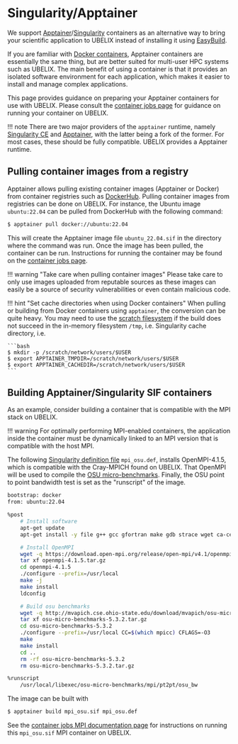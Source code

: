 # Singularity/Apptainer

[apptainer]: http://apptainer.org/docs/user/main/index.html
[conda-env]: https://conda.io/projects/conda/en/latest/user-guide/tasks/manage-environments.html#sharing-an-environment
[cotainr]: https://cotainr.readthedocs.io/en/stable/
[cotainr-conda-env]: https://cotainr.readthedocs.io/en/stable/user_guide/conda_env.html#conda-environments
[cotainr-usecases]: https://cotainr.readthedocs.io/en/stable/user_guide/index.html#use-cases
[dockerhub]: https://hub.docker.com/
[docker-wiki]: https://en.wikipedia.org/wiki/Docker_(software)
[mpich-abi]: https://www.mpich.org/abi/
[osu-benchmark]: https://mvapich.cse.ohio-state.edu/benchmarks/
[singularityce]: https://docs.sylabs.io/guides/latest/user-guide/
[singularity-def-file]: https://docs.sylabs.io/guides/latest/user-guide/definition_files.html
[tykky-cotainr-diff]: https://github.com/DeiC-HPC/cotainr/issues/37

[container-jobs]: ../../runjobs/scheduled-jobs/container-jobs.md
[container-wrapper]: ../installing/container-wrapper.md
[copying-files]: ../../firststeps/movingdata.md
[easybuild]: ../../software/installing/easybuild.md
[interconnect]: ../../hardware/network.md
[python-packages]: ../installing/python.md
[scratch]: ../../storage/scratch.md

We support [Apptainer][apptainer]/[Singularity][singularityce] containers as an
alternative way to bring your scientific application to UBELIX instead of
installing it using [EasyBuild][easybuild].

If you are familiar with [Docker containers][docker-wiki],
Apptainer containers are essentially the same thing, but are better
suited for multi-user HPC systems such as UBELIX. The main benefit of using a
container is that it provides an isolated software environment for each
application, which makes it easier to install and manage complex applications.

This page provides guidance on preparing your Apptainer containers
for use with UBELIX. Please consult the [container jobs page][container-jobs] for
guidance on running your container on UBELIX.

!!! note
    There are two major providers of the `apptainer` runtime, namely
    [Singularity CE][singularityce] and [Apptainer][apptainer], with the latter
    being a fork of the former. For most cases, these should be fully compatible.
    UBELIX provides a Apptainer runtime.

## Pulling container images from a registry

Apptainer allows pulling existing container images (Apptainer or Docker)
from container registries such as [DockerHub][dockerhub].
Pulling container images from registries can be done on
UBELIX. For instance, the Ubuntu image `ubuntu:22.04` can be pulled from
DockerHub with the following command:

```bash
$ apptainer pull docker://ubuntu:22.04
```

This will create the Apptainer image file `ubuntu_22.04.sif` in the directory
where the command was run. Once the image has been pulled, the container can be
run. Instructions for running the container may be found on the [container jobs
page][container-jobs].

!!! warning "Take care when pulling container images"
    Please take care to only use images uploaded from reputable sources as
    these images can easily be a source of security vulnerabilities or even
    contain malicious code.

!!! hint "Set cache directories when using Docker containers"
    When pulling or building from Docker containers using `apptainer`, the
    conversion can be quite heavy. You may need to use the [scratch filesystem][scratch] if
    the build does not succeed in the in-memory filesystem `/tmp`, i.e.
    Singularity cache directory, i.e.

    ```bash
    $ mkdir -p /scratch/network/users/$USER
    $ export APPTAINER_TMPDIR=/scratch/network/users/$USER
    $ export APPTAINER_CACHEDIR=/scratch/network/users/$USER
    ```

## Building Apptainer/Singularity SIF containers

As an example, consider building a container that is compatible with the
MPI stack on UBELIX.

!!! warning
    For optimally performing MPI-enabled containers, the application inside the container must be
    dynamically linked to an MPI version that is compatible
    with the host MPI.

The following [Singularity definition file][singularity-def-file]
`mpi_osu.def`, installs OpenMPI-4.1.5, which is compatible with the
Cray-MPICH found on UBELIX. That OpenMPI will be used to compile the [OSU
micro-benchmarks][osu-benchmark]. Finally, the OSU point to point bandwidth test
is set as the "runscript" of the image.

```bash
bootstrap: docker
from: ubuntu:22.04

%post
    # Install software
    apt-get update
    apt-get install -y file g++ gcc gfortran make gdb strace wget ca-certificates --no-install-recommends

    # Install OpenMPI
    wget -q https://download.open-mpi.org/release/open-mpi/v4.1/openmpi-4.1.5.tar.gz
    tar xf openmpi-4.1.5.tar.gz
    cd openmpi-4.1.5
    ./configure --prefix=/usr/local
    make -j
    make install
    ldconfig

    # Build osu benchmarks
    wget -q http://mvapich.cse.ohio-state.edu/download/mvapich/osu-micro-benchmarks-5.3.2.tar.gz
    tar xf osu-micro-benchmarks-5.3.2.tar.gz
    cd osu-micro-benchmarks-5.3.2
    ./configure --prefix=/usr/local CC=$(which mpicc) CFLAGS=-O3
    make
    make install
    cd ..
    rm -rf osu-micro-benchmarks-5.3.2
    rm osu-micro-benchmarks-5.3.2.tar.gz

%runscript
    /usr/local/libexec/osu-micro-benchmarks/mpi/pt2pt/osu_bw
```

The image can be built with

```bash
$ apptainer build mpi_osu.sif mpi_osu.def
```

See the [container jobs MPI documentation
page](../../runjobs/scheduled-jobs/container-jobs.md#running-containerized-mpi-applications)
for instructions on running this `mpi_osu.sif` MPI container on UBELIX.
